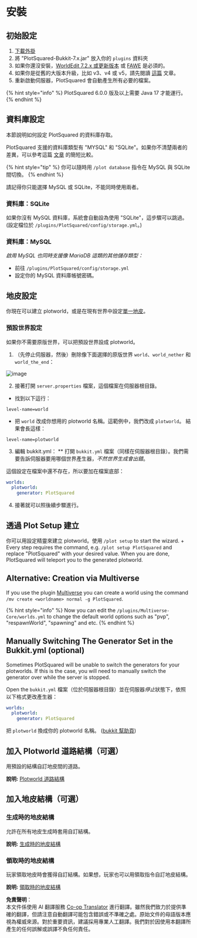 <!--
CO_OP_TRANSLATOR_METADATA:
{
  "original_hash": "ebff9caf98f5f4d233b5a6b3001bca05",
  "translation_date": "2025-05-13T03:59:02+00:00",
  "source_file": "plotsquared/installation/installation.md",
  "language_code": "tw"
}
-->
# 安裝

## 初始設定

1. [下載外掛](https://www.spigotmc.org/resources/77506)
2. 將 "PlotSquared-Bukkit-7.x.jar" 放入你的 `plugins` 資料夾
3. 如果你還沒安裝，[WorldEdit 7.2.x 或更新版本](https://dev.bukkit.org/projects/worldedit/files) 或 [FAWE](https://www.spigotmc.org/resources/13932) 是必須的。
4. 如果你是從舊的大版本升級，比如 v3、v4 或 v5，請先閱讀 [這篇](migrating-from-an-older-major-release.md) 文章。
5. 重新啟動伺服器，PlotSquared 會自動產生所有必要的檔案。

{% hint style="info" %}
PlotSquared 6.0.0 版及以上需要 Java 17 才能運行。
{% endhint %}

## 資料庫設定

本節說明如何設定 PlotSquared 的資料庫存取。

PlotSquared 支援的資料庫類型有 "MYSQL" 和 "SQLite"。如果你不清楚兩者的差異，可以參考這篇 [文章](https://dzone.com/articles/sqlite-vs-mysql) 的簡短比較。

{% hint style="tip" %}
你可以隨時用 `/plot database` 指令在 MySQL 與 SQLite 間切換。
{% endhint %}

請記得你只能選擇 MySQL 或 SQLite，不能同時使用兩者。

### 資料庫：SQLite

如果你沒有 MySQL 資料庫，系統會自動設為使用 "SQLite"，這步驟可以跳過。
(設定檔位於 `/plugins/PlotSquared/config/storage.yml`。)

### 資料庫：MySQL

*啟用 MySQL 也同時支援像 MariaDB 這類的其他儲存類型：*

* 前往 `/plugins/PlotSquared/config/storage.yml`
* 設定你的 MySQL 資料庫帳號密碼。

## 地皮設定

你現在可以建立 plotworld，或是在現有世界中設定[單一地皮](../customization/single-plot-area.md)。

### 預設世界設定

如果你不需要原版世界，可以把預設世界設成 plotworld。

1. （先停止伺服器，然後）刪除像下面選擇的原版世界 `world`、`world_nether` 和 `world_the_end`：

![image](https://i.imgur.com/6kAMx34.png)

2. 接著打開 `server.properties` 檔案，這個檔案在伺服器根目錄。

- 找到以下這行：

```text
level-name=world
```

- 把 `world` 改成你想用的 plotworld 名稱。這範例中，我們改成 `plotworld`。
結果會長這樣：

```text
level-name=plotworld
```

3. 編輯 bukkit.yml：
 ** 打開 `bukkit.yml` 檔案（同樣在伺服器根目錄）。我們需要告訴伺服器要用哪個世界產生器，*不然世界生成會出錯*。

這個設定在檔案中還不存在，所以要加在檔案底部：

```yaml
worlds:
  plotworld:
    generator: PlotSquared
```

4. 接著就可以照後續步驟進行。

## 透過 Plot Setup 建立

你可以用設定精靈來建立 plotworld。使用 `/plot setup` to start the wizard.  +
Every step requires the command, e.g. `/plot setup PlotSquared` and replace "PlotSquared" with your desired value.
When you are done, PlotSquared will teleport you to the generated plotworld.

## Alternative: Creation via Multiverse

If you use the plugin [Multiverse](https://dev.bukkit.org/projects/multiverse-core) you can create a world using the command `/mv create <worldname> normal -g PlotSquared`.

{% hint style="info" %}
Now you can edit the `/plugins/Multiverse-Core/worlds.yml` to change the default world options such as "pvp", "respawnWorld", "spawning" and etc.
{% endhint %}

## Manually Switching The Generator Set in the Bukkit.yml (optional)

Sometimes PlotSquared will be unable to switch the generators for your plotworlds. If this is the case, you will need to manually switch the generator over while the server is stopped.

Open the `bukkit.yml` 檔案（位於伺服器根目錄）並在伺服器*停止*狀態下，依照以下格式更改產生器：

```yaml
worlds:
  plotworld:
    generator: PlotSquared
```

把 `plotworld` 換成你的 plotworld 名稱。 ([bukkit 幫助頁](https://bukkit.gamepedia.com/Bukkit.yml#.2AOPTIONAL.2A_worlds))

## 加入 Plotworld 道路結構（可選）

用預設的結構自訂地皮間的道路。

**說明:** [Plotworld 道路結構](../schematics/road-schematic.md)

## 加入地皮結構（可選）

### 生成時的地皮結構

允許在所有地皮生成時套用自訂結構。

**說明:** [生成時的地皮結構](../schematics/schematic-generation.md)

### 領取時的地皮結構

玩家領取地皮時會獲得自訂結構。如果想，玩家也可以用領取指令自訂地皮結構。

**說明:** [領取時的地皮結構](../schematics/schematic-on-claim.md)

**免責聲明**：  
本文件係使用 AI 翻譯服務 [Co-op Translator](https://github.com/Azure/co-op-translator) 進行翻譯。雖然我們致力於提供準確的翻譯，但請注意自動翻譯可能包含錯誤或不準確之處。原始文件的母語版本應視為權威來源。對於重要資訊，建議採用專業人工翻譯。我們對於因使用本翻譯所產生的任何誤解或誤譯不負任何責任。